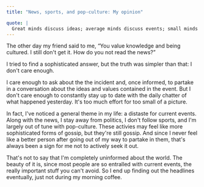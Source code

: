 ```yaml
---
title: "News, sports, and pop-culture: My opinion"

quote: |
  Great minds discuss ideas; average minds discuss events; small minds discuss people. - Eleanor Roosevelt
---
```


The other day my friend said to me, “You value knowledge and being cultured. I still don't get it. How do you not read the news?”

I tried to find a sophisticated answer, but the truth was simpler than that: I don't care enough.

I care enough to ask about the the incident and, once informed, to partake in a conversation about the ideas and values contained in the event. But I don't care enough to constantly stay up to date with the daily chatter of what happened yesterday. It's too much effort for too small of a picture.

In fact, I've noticed a general theme in my life: a distaste for current events. Along with the news, I stay away from politics, I don't follow sports, and I'm largely out of tune with pop-culture. These activies may feel like more sophisticated forms of gossip, but they're still gossip. And since I never feel like a better person after going out of my way to partake in them, that's always been a sign for me not to actively seek it out.

That's not to say that I'm completely uninformed about the world. The beauty of it is, since most people are so entralled with current events, the really important stuff you can't avoid. So I end up finding out the headlines eventually, just not during my morning coffee. 
